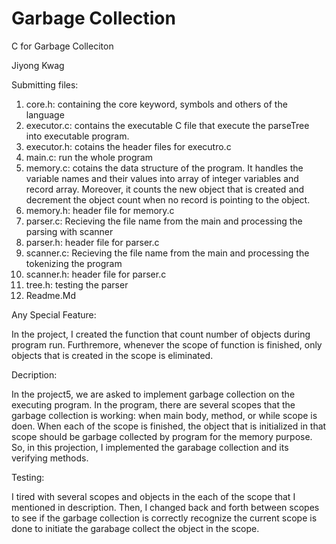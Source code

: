 # Garbage Collection
C for Garbage Colleciton

Jiyong Kwag

Submitting files:

1. core.h: containing the core keyword, symbols and others of the language
2. executor.c: contains the executable C file that execute the parseTree into executable program.
3. executor.h: cotains the header files for executro.c
4. main.c: run the whole program
5. memory.c: cotains the data structure of the program. It handles the variable names and their values into array of integer variables and record array. Moreover, it counts the new object that is created and decrement the object count when no record is pointing to the object.
6. memory.h: header file for memory.c
7. parser.c: Recieving the file name from the main and processing the parsing with scanner
8. parser.h: header file for parser.c
9. scanner.c: Recieving the file name from the main and processing the tokenizing the program
10. scanner.h: header file for parser.c
11. tree.h: testing the parser
12. Readme.Md

Any Special Feature:

In the project, I created the function that count number of objects during program run. Furthremore, whenever the scope of function is finished, only objects that is created in the scope is eliminated.

Decription:

In the project5, we are asked to implement garbage collection on the executing program. In the program, there are several scopes that the garbage collection is working: when main body, method, or while scope is doen. When each of the scope is finished, the object that is initialized in that scope should be garbage collected by program for the memory purpose. So, in this projection, I implemented the garabage collection and its verifying methods.

Testing:

I tired with several scopes and objects in the each of the scope that I mentioned in description. Then, I changed back and forth between scopes to see if the garbage collection is correctly recognize the current scope is done to initiate the garabage collect the object in the scope.
